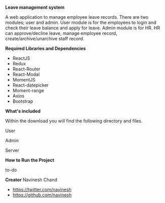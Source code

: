 **Leave management system**

A web application to manage employee leave records. There are two modules; user and admin. User module is for the employees to login and check their leave balance and apply for leave. Admin module is for HR. HR can approve/decline leave, manage employee record, create/archive/unarchive staff record. 

**Required Libraries and Dependencies**

* ReactJS
* Redux
* React-Router
* React-Modal
* MomentJS
* React-datepicker
* Moment-range
* Axios
* Bootstrap

**What's included**

Within the download you will find the following directory and files.

User

Admin

Server

**How to Run the Project**

to-do

**Creator**
Navinesh Chand
* https://twitter.com/navinesh
* https://github.com/navinesh

